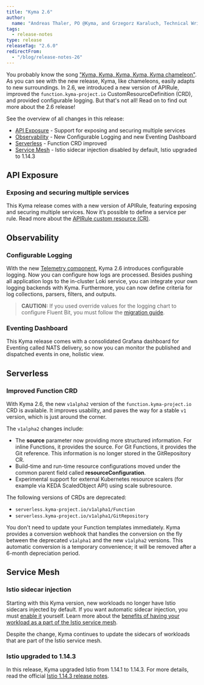 ```yaml
---
title: "Kyma 2.6"
author:
  name: "Andreas Thaler, PO @Kyma, and Grzegorz Karaluch, Technical Writer @Kyma"
tags:
  - release-notes 
type: release 
releaseTag: "2.6.0"
redirectFrom:
  - "/blog/release-notes-26"
---
```


You probably know the song ["Kyma, Kyma, Kyma, Kyma, Kyma chameleon"](https://youtu.be/JmcA9LIIXWw?t=44). As you can see with the new release, Kyma, like chameleons, easily adapts to new surroundings. In 2.6, we introduced a new version of APIRule, improved the `function.kyma-project.io` CustomResourceDefinition (CRD), and provided configurable logging. But that's not all! Read on to find out more about the 2.6 release!

<!-- overview -->

See the overview of all changes in this release:

- [API Exposure](#api-exposure) -  Support for exposing and securing multiple services
- [Observability](#observability) - New Configurable Logging and new Eventing Dashboard
- [Serverless](#serverless) - Function CRD improved
- [Service Mesh](#service-mesh) - Istio sidecar injection disabled by default, Istio upgraded to 1.14.3


## API Exposure

### Exposing and securing multiple services

This Kyma release comes with a new version of APIRule, featuring exposing and securing multiple services. Now it’s possible to define a service per rule. Read more about the [APIRule custom resource (CR)](https://kyma-project.io/docs/kyma/2.6/05-technical-reference/00-custom-resources/apix-01-apirule/).

## Observability

### Configurable Logging

With the new [Telemetry component](https://kyma-project.io/docs/kyma/2.6/01-overview/main-areas/observability/obsv-04-telemetry-in-kyma/), Kyma 2.6 introduces configurable logging. Now you can configure how logs are processed. Besides pushing all application logs to the in-cluster Loki service, you can integrate your own logging backends with Kyma. Furthermore, you can now define criteria for log collections, parsers, filters, and outputs. 
> **CAUTION:** If you used override values for the logging chart to configure Fluent Bit, you must follow the [migration guide](https://kyma-project.io/docs/kyma/2.6/migration-guide-2.5-2.6).

### Eventing Dashboard

This Kyma release comes with a consolidated Grafana dashboard for Eventing called NATS delivery, so now you can monitor the published and dispatched events in one, holistic view.

## Serverless

### Improved Function CRD

With Kyma 2.6, the new `v1alpha2` version of the `function.kyma-project.io` CRD is available. It improves usability, and paves the way for a stable `v1` version, which is just around the corner.

The `v1alpha2` changes include:

- The **source** parameter now providing more structured information. For inline Functions, it provides the source. For Git Functions, it provides the Git reference. This information is no longer stored in the GitRepository CR.
- Build-time and run-time resource configurations moved under the common parent field called **resourceConfiguration**.
- Experimental support for external Kubernetes resource scalers (for example via KEDA ScaledObject API) using scale subresource.

The following versions of CRDs are deprecated:
- `serverless.kyma-project.io/v1alpha1/Function`
- `serverless.kyma-project.io/v1alpha1/GitRepository`

You don't need to update your Function templates immediately. Kyma provides a conversion webhook that handles the conversion on the fly between the deprecated `v1alpha1` and the new `v1alpha2` versions. This automatic conversion is a temporary convenience; it will be removed after a 6-month depreciation period.

## Service Mesh

### Istio sidecar injection

Starting with this Kyma version, new workloads no longer have Istio sidecars injected by default. If you want automatic sidecar injection, you must [enable it](https://kyma-project.io/docs/kyma/2.6/04-operation-guides/operations/smsh-01-istio-enable-sidecar-injection/) yourself. Learn more about the [benefits of having your workload as a part of the Istio service mesh](https://kyma-project.io/docs/kyma/2.6/01-overview/main-areas/service-mesh/smsh-03-istio-sidecars-in-kyma/). 
  
Despite the change, Kyma continues to update the sidecars of workloads that are part of the Istio service mesh.

### Istio upgraded to 1.14.3

In this release, Kyma upgraded Istio from 1.14.1 to 1.14.3. For more details, read the official [Istio 1.14.3 release notes](https://istio.io/latest/news/releases/1.14.x/announcing-1.14.3/).
